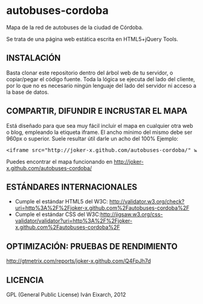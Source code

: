 autobuses-cordoba
=================

Mapa de la red de autobuses de la ciudad de Córdoba.

Se trata de una página web estática escrita en HTML5+jQuery Tools.

INSTALACIÓN
-----------
Basta clonar este repositorio dentro del árbol web de tu servidor, o copiar/pegar el código fuente. Toda la lógica se ejecuta del lado del cliente, por lo que no es necesario ningún lenguaje del lado del servidor ni acceso a la base de datos.

COMPARTIR, DIFUNDIR E INCRUSTAR EL MAPA
---------------------------------------
Está diseñado para que sea muy fácil incluir el mapa en cualquier otra web o blog, empleando la etiqueta iframe. El ancho mínimo del mismo debe ser 960px o superior. Suele resultar útil darle un acho del 100% Ejemplo:
<pre>
&lt;iframe src="http://joker-x.github.com/autobuses-cordoba/" width="960" height="600"&gt;&lt;iframe&gt;
</pre>

Puedes encontrar el mapa funcionando en http://joker-x.github.com/autobuses-cordoba/

ESTÁNDARES INTERNACIONALES
--------------------------
* Cumple el estándar HTML5 del W3C: http://validator.w3.org/check?uri=http%3A%2F%2Fjoker-x.github.com%2Fautobuses-cordoba%2F
* Cumple el estándar CSS del W3C:http://jigsaw.w3.org/css-validator/validator?uri=http%3A%2F%2Fjoker-x.github.com%2Fautobuses-cordoba%2F

OPTIMIZACIÓN: PRUEBAS DE RENDIMIENTO
------------------------------------
http://gtmetrix.com/reports/joker-x.github.com/Q4FpJh7d


LICENCIA
--------
GPL (General Public License)
Iván Eixarch, 2012
